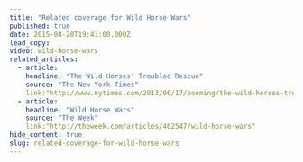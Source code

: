 ```yaml
---
title: "Related coverage for Wild Horse Wars"
published: true
date: 2015-08-20T19:41:00.000Z
lead_copy:
video: wild-horse-wars
related_articles:
  - article:
    headline: "The Wild Horses’ Troubled Rescue"
    source: "The New York Times"
    link:"http://www.nytimes.com/2013/06/17/booming/the-wild-horses-troubled-rescue.html"
  - article:
    headline: "Wild Horse Wars"
    source: "The Week"
    link:"http://theweek.com/articles/462547/wild-horse-wars"
hide_content: true
slug: related-coverage-for-wild-horse-wars
---
```


